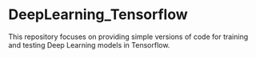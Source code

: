 # DeepLearning_Tensorflow
This repository focuses on providing simple versions of code for training and testing Deep Learning models in Tensorflow.
